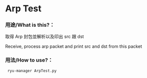 Arp Test
====

### 用途/What is this?：

取得 Arp 封包並解析以及印出 src 跟 dst

Receive, process arp packet and print src and dst from this packet

### 用法/How to use?：

``` shell
 ryu-manager ArpTest.py
```

